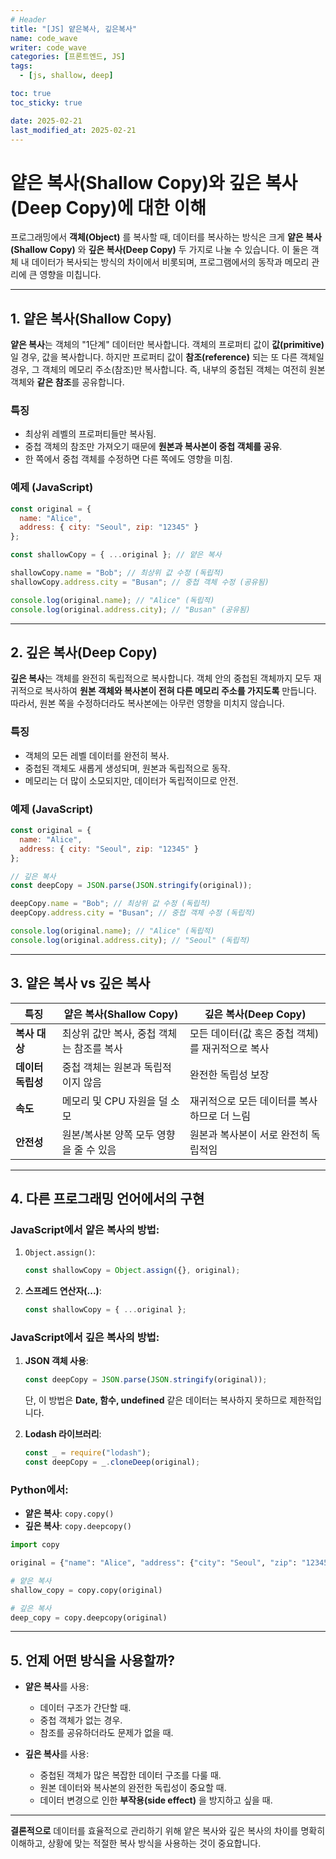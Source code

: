 ```yaml
---
# Header
title: "[JS] 얕은복사, 깊은복사"
name: code_wave
writer: code_wave
categories: [프론트엔드, JS]
tags:
  - [js, shallow, deep]

toc: true
toc_sticky: true

date: 2025-02-21
last_modified_at: 2025-02-21
---
```


# 얕은 복사(Shallow Copy)와 깊은 복사(Deep Copy)에 대한 이해

프로그래밍에서 **객체(Object)** 를 복사할 때, 데이터를 복사하는 방식은 크게 **얕은 복사(Shallow Copy)** 와 **깊은 복사(Deep Copy)** 두 가지로 나눌 수 있습니다. 이 둘은 객체 내 데이터가 복사되는 방식의 차이에서 비롯되며, 프로그램에서의 동작과 메모리 관리에 큰 영향을 미칩니다.

---

## 1. 얕은 복사(Shallow Copy)

**얕은 복사**는 객체의 "1단계" 데이터만 복사합니다. 객체의 프로퍼티 값이 **값(primitive)** 일 경우, 값을 복사합니다. 하지만 프로퍼티 값이 **참조(reference)** 되는 또 다른 객체일 경우, 그 객체의 메모리 주소(참조)만 복사합니다. 즉, 내부의 중첩된 객체는 여전히 원본 객체와 **같은 참조**를 공유합니다.

### 특징
- 최상위 레벨의 프로퍼티들만 복사됨.
- 중첩 객체의 참조만 가져오기 때문에 **원본과 복사본이 중첩 객체를 공유**.
- 한 쪽에서 중첩 객체를 수정하면 다른 쪽에도 영향을 미침.

### 예제 (JavaScript)
```javascript
const original = {
  name: "Alice",
  address: { city: "Seoul", zip: "12345" }
};

const shallowCopy = { ...original }; // 얕은 복사

shallowCopy.name = "Bob"; // 최상위 값 수정 (독립적)
shallowCopy.address.city = "Busan"; // 중첩 객체 수정 (공유됨)

console.log(original.name); // "Alice" (독립적)
console.log(original.address.city); // "Busan" (공유됨)
```

---

## 2. 깊은 복사(Deep Copy)

**깊은 복사**는 객체를 완전히 독립적으로 복사합니다. 객체 안의 중첩된 객체까지 모두 재귀적으로 복사하여 **원본 객체와 복사본이 전혀 다른 메모리 주소를 가지도록** 만듭니다. 따라서, 원본 쪽을 수정하더라도 복사본에는 아무런 영향을 미치지 않습니다.

### 특징
- 객체의 모든 레벨 데이터를 완전히 복사.
- 중첩된 객체도 새롭게 생성되며, 원본과 독립적으로 동작.
- 메모리는 더 많이 소모되지만, 데이터가 독립적이므로 안전.

### 예제 (JavaScript)
```javascript
const original = {
  name: "Alice",
  address: { city: "Seoul", zip: "12345" }
};

// 깊은 복사
const deepCopy = JSON.parse(JSON.stringify(original));

deepCopy.name = "Bob"; // 최상위 값 수정 (독립적)
deepCopy.address.city = "Busan"; // 중첩 객체 수정 (독립적)

console.log(original.name); // "Alice" (독립적)
console.log(original.address.city); // "Seoul" (독립적)
```

---

## 3. 얕은 복사 vs 깊은 복사

| **특징**           | **얕은 복사(Shallow Copy)**                          | **깊은 복사(Deep Copy)**                             |
|--------------------|---------------------------------------------------|---------------------------------------------------|
| **복사 대상**       | 최상위 값만 복사, 중첩 객체는 참조를 복사                 | 모든 데이터(값 혹은 중첩 객체)를 재귀적으로 복사             |
| **데이터 독립성**   | 중첩 객체는 원본과 독립적이지 않음                       | 완전한 독립성 보장                                  |
| **속도**            | 메모리 및 CPU 자원을 덜 소모                            | 재귀적으로 모든 데이터를 복사하므로 더 느림               |
| **안전성**          | 원본/복사본 양쪽 모두 영향을 줄 수 있음                   | 원본과 복사본이 서로 완전히 독립적임                    |

---

## 4. 다른 프로그래밍 언어에서의 구현

### JavaScript에서 얕은 복사의 방법:
1. `Object.assign()`:
   ```javascript
   const shallowCopy = Object.assign({}, original);
   ```
2. **스프레드 연산자(...)**:
   ```javascript
   const shallowCopy = { ...original };
   ```

### JavaScript에서 깊은 복사의 방법:
1. **JSON 객체 사용**:
   ```javascript
   const deepCopy = JSON.parse(JSON.stringify(original));
   ```
   단, 이 방법은 **Date, 함수, undefined** 같은 데이터는 복사하지 못하므로 제한적입니다.

2. **Lodash 라이브러리**:
   ```javascript
   const _ = require("lodash");
   const deepCopy = _.cloneDeep(original);
   ```

### Python에서:
- **얕은 복사**: `copy.copy()`
- **깊은 복사**: `copy.deepcopy()`

```python
import copy

original = {"name": "Alice", "address": {"city": "Seoul", "zip": "12345"}}

# 얕은 복사
shallow_copy = copy.copy(original)

# 깊은 복사
deep_copy = copy.deepcopy(original)
```

---

## 5. 언제 어떤 방식을 사용할까?

- **얕은 복사**를 사용:
  - 데이터 구조가 간단할 때.
  - 중첩 객체가 없는 경우.
  - 참조를 공유하더라도 문제가 없을 때.

- **깊은 복사**를 사용:
  - 중첩된 객체가 많은 복잡한 데이터 구조를 다룰 때.
  - 원본 데이터와 복사본의 완전한 독립성이 중요할 때.
  - 데이터 변경으로 인한 **부작용(side effect)** 을 방지하고 싶을 때.

---

**결론적으로** 데이터를 효율적으로 관리하기 위해 얕은 복사와 깊은 복사의 차이를 명확히 이해하고, 상황에 맞는 적절한 복사 방식을 사용하는 것이 중요합니다.
